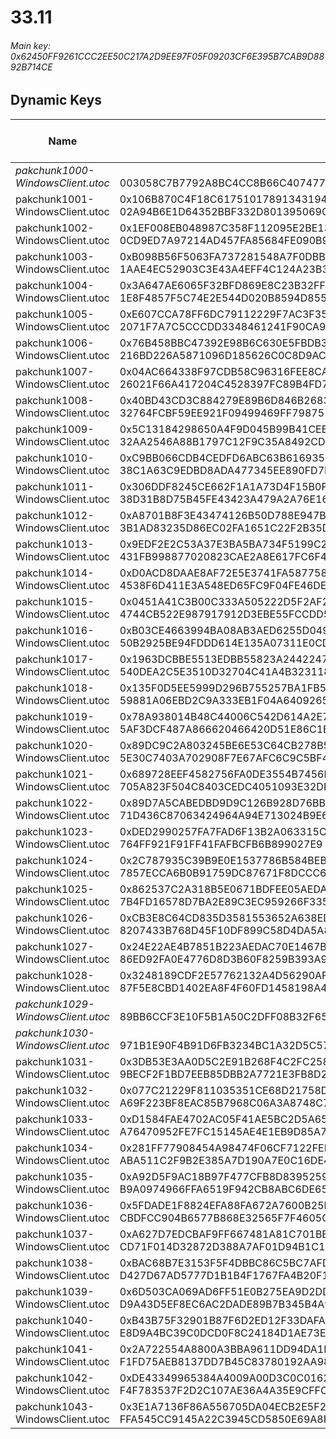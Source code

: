 # 33.11

###### *Main key: 0x62450FF9261CCC2EE50C217A2D9EE97F05F09203CF6E395B7CAB9D8892B714CE*

## Dynamic Keys

| Name                              | Key</br>GUID                                                                                            | High Res Textures |
|-----------------------------------|---------------------------------------------------------------------------------------------------------|-------------------|
| *pakchunk1000-WindowsClient.utoc* | </br>003058C7B7792A8BC4CC8B66C407477A                                                                   | ✔️                |
| pakchunk1001-WindowsClient.utoc   | 0x106B870C4F18C617510178913431943D52829093805F4AC151716207F1D5478B</br>02A94B6E1D64352BBF332D801395069C | ❌                 |
| pakchunk1002-WindowsClient.utoc   | 0x1EF008EB048987C358F112095E2BE13B27429A1D990E957D08E79A0F58B55584</br>0CD9ED7A97214AD457FA85684FE090B9 | ❌                 |
| pakchunk1003-WindowsClient.utoc   | 0xB098B56F5063FA737281548A7F0DBB092FC741043A2419C859887B55724AE823</br>1AAE4EC52903C3E43A4EFF4C124A23B3 | ✔️                |
| pakchunk1004-WindowsClient.utoc   | 0x3A647AE6065F32BFD869E8C23B32FFCA6D9801CB8B9FFCD23454C92DD4DBD7F8</br>1E8F4857F5C74E2E544D020B8594D855 | ✔️                |
| pakchunk1005-WindowsClient.utoc   | 0xE607CCA78FF6DC79112229F7AC3F356F8521B87F26B98B23654427C9BE7C9A0D</br>2071F7A7C5CCCDD3348461241F90CA95 | ✔️                |
| pakchunk1006-WindowsClient.utoc   | 0x76B458BBC47392E98B6C630E5FBDB36D39755314F735AA28682663CF254C7215</br>216BD226A5871096D185626C0C8D9AC8 | ✔️                |
| pakchunk1007-WindowsClient.utoc   | 0x04AC664338F97CDB58C96316FEE8CA6B0A09AB563F553018EB818E2C12B535B8</br>26021F66A417204C4528397FC89B4FD7 | ✔️                |
| pakchunk1008-WindowsClient.utoc   | 0x40BD43CD3C884279E89B6D846B26835BE9DBBD6A3C8B59A2B42B40302EC8EB9A</br>32764FCBF59EE921F09499469FF79875 | ✔️                |
| pakchunk1009-WindowsClient.utoc   | 0x5C13184298650A4F9D045B99B41CEB2302CD9E99B197880A12CCAC168277C9AA</br>32AA2546A88B1797C12F9C35A8492CD2 | ✔️                |
| pakchunk1010-WindowsClient.utoc   | 0xC9BB066CDB4CEDFD6ABC63B616935D8638987FF650B91017A54A2291F348C2DB</br>38C1A63C9EDBD8ADA477345EE890FD7B | ❌                 |
| pakchunk1011-WindowsClient.utoc   | 0x306DDF8245CE662F1A1A73D4F15B0FE16F360AF6631EFEED10F411F2565D62F4</br>38D31B8D75B45FE43423A479A2A76E16 | ❌                 |
| pakchunk1012-WindowsClient.utoc   | 0xA8701B8F3E43474126B50D788E947B359544C32644052510C03BCE38760CDB1B</br>3B1AD83235D86EC02FA1651C22F2B35D | ❌                 |
| pakchunk1013-WindowsClient.utoc   | 0x9EDF2E2C53A37E3BA5BA734F5199C2CABB1DA8F67195ED9734A640957658F501</br>431FB998877020823CAE2A8E617FC6F4 | ✔️                |
| pakchunk1014-WindowsClient.utoc   | 0xD0ACD8DAAE8AF72E5E3741FA587758E97B440C780C23D846802C057D32A3B254</br>4538F6D411E3A548ED65FC9F04FE46DE | ❌                 |
| pakchunk1015-WindowsClient.utoc   | 0x0451A41C3B00C333A505222D5F2AF23958658540AC20B912C571C5CACE49C12C</br>4744CB522E987917912D3EBE55FCCDD5 | ✔️                |
| pakchunk1016-WindowsClient.utoc   | 0xB03CE4663994BA08AB3AED6255D04915CA1DAF74000A15DFA23D605D1D984143</br>50B2925BE94FDDD614E135A07311E0CD | ✔️                |
| pakchunk1017-WindowsClient.utoc   | 0x1963DCBBE5513EDBB55823A244224747969D4B3229FF89DD5D3ED32D9F2E0DBE</br>540DEA2C5E3510D32704C41A4B323118 | ✔️                |
| pakchunk1018-WindowsClient.utoc   | 0x135F0D5EE5999D296B755257BA1FB5CB5C45890AF496EA87EFF0B1DFAB5AF55B</br>59881A06EBD2C9A333EB1F04A6409265 | ✔️                |
| pakchunk1019-WindowsClient.utoc   | 0x78A938014B48C44006C542D614A2E75646F81E3E69C3818AD1433FC4B5517F1E</br>5AF3DCF487A866620466420D51E86C1B | ✔️                |
| pakchunk1020-WindowsClient.utoc   | 0x89DC9C2A803245BE6E53C64CB278B5939E2043443CF711A5E31BE9D60CA4DD90</br>5E30C7403A702908F7E67AFC6C9C5BF4 | ✔️                |
| pakchunk1021-WindowsClient.utoc   | 0x689728EEF4582756FA0DE3554B7456B52F70DF7DCEE8BFB844AD2253ECD844CF</br>705A823F504C8403CEDC4051093E32DF | ❌                 |
| pakchunk1022-WindowsClient.utoc   | 0x89D7A5CABEDBD9D9C126B928D76BB51FB7D40ADFC4D4F0F44E9DD43E83BF8B41</br>71D436C87063424964A94E713024B9E6 | ✔️                |
| pakchunk1023-WindowsClient.utoc   | 0xDED2990257FA7FAD6F13B2A063315C15609B8365B69194CADFC3C0A885520C0B</br>764FF921F91FF41FAFBCFB6B899027E9 | ✔️                |
| pakchunk1024-WindowsClient.utoc   | 0x2C787935C39B9E0E1537786B584BEB4507C5FF71FA22710E5CE970C89F8EE91C</br>7857ECCA6B0B91759DC87671F8DCCC62 | ❌                 |
| pakchunk1025-WindowsClient.utoc   | 0x862537C2A318B5E0671BDFEE05AEDA6FDB2D7F9A032274BFAD8444213F7E5A3B</br>7B4FD16578D7BA2E89C3EC959266F335 | ❌                 |
| pakchunk1026-WindowsClient.utoc   | 0xCB3E8C64CD835D3581553652A638ED69A024DB223703922FB5BF5A94610C5190</br>8207433B768D45F10DF899C58D4DA5A8 | ✔️                |
| pakchunk1027-WindowsClient.utoc   | 0x24E22AE4B7851B223AEDAC70E1467BD579E3C9FC38B0FC91542068026CB42273</br>86ED92FA0E4776D8D3B60F8259B393A9 | ✔️                |
| pakchunk1028-WindowsClient.utoc   | 0x3248189CDF2E57762132A4D56290AF7354AE436006B8E04CBFFF66AC80818D06</br>87F5E8CBD1402EA8F4F60FD1458198A4 | ❌                 |
| *pakchunk1029-WindowsClient.utoc* | </br>89BB6CCF3E10F5B1A50C2DFF08B32F65                                                                   | ❌                 |
| *pakchunk1030-WindowsClient.utoc* | </br>971B1E90F4B91D6FB3234BC1A32D5C57                                                                   | ❌                 |
| pakchunk1031-WindowsClient.utoc   | 0x3DB53E3AA0D5C2E91B268F4C2FC258C19182E3D429A6E324B0BE0698AA48167D</br>9BECF2F1BD7EEB85DBB2A7721E3FB8D2 | ❌                 |
| pakchunk1032-WindowsClient.utoc   | 0x077C21229F811035351CE68D21758D8B892C087581A9F03D52C132440563CE13</br>A69F223BF8EAC85B7968C06A3A8748C7 | ❌                 |
| pakchunk1033-WindowsClient.utoc   | 0xD1584FAE4702AC05F41AE5BC2D5A656061B719C013E5FA0D734D88FE9F7B1F68</br>A76470952FE7FC15145AE4E1EB9D85A7 | ✔️                |
| pakchunk1034-WindowsClient.utoc   | 0x281FF77908454A98474F06CF7122FED996542636D9726207B2C3BC9CDC5EEA84</br>ABA511C2F9B2E385A7D190A7E0C16DE4 | ✔️                |
| pakchunk1035-WindowsClient.utoc   | 0xA92D5F9AC18B97F477CFB8D8395259DA2FC3F3E32A3B3CA582606BECD66BA910</br>B9A0974966FFA6519F942CB8ABC6DE65 | ✔️                |
| pakchunk1036-WindowsClient.utoc   | 0x5FDADE1F8824EFA88FA672A7600B25F34F6A26B111CAF223159AB81FC24494EC</br>CBDFCC904B6577B868E32565F7F4605C | ✔️                |
| pakchunk1037-WindowsClient.utoc   | 0xA627D7EDCBAF9FF667481A81C701BEBF471D181F58883A19AE434FED39240AAF</br>CD71F014D32872D388A7AF01D94B1C15 | ❌                 |
| pakchunk1038-WindowsClient.utoc   | 0xBAC68B7E3153F5F4DBBC86C5BC7AFD18C148FCC3C5E226257529ACAC00DDCE7F</br>D427D67AD5777D1B1B4F1767FA4B20F1 | ❌                 |
| pakchunk1039-WindowsClient.utoc   | 0x6D503CA069AD6FF51E0B275EA9D2DD93A95FDAEA0EE2A2EF184ECAC0EC8A4BF4</br>D9A43D5EF8EC6AC2DADE89B7B345B4A9 | ❌                 |
| pakchunk1040-WindowsClient.utoc   | 0xB43B75F32901B87F6D2ED12F33DAFACA5DA3F53F39DB2428F769F84E0A707DC9</br>E8D9A4BC39C0DCD0F8C24184D1AE73E4 | ❌                 |
| pakchunk1041-WindowsClient.utoc   | 0x2A722554A8800A3BBA9611DD94DA1B7DEECF24A6B39355CD342F46367F96E2A4</br>F1FD75AEB8137DD7B45C83780192AA98 | ✔️                |
| pakchunk1042-WindowsClient.utoc   | 0xDE43349965384A4009A00D3C0C01627EB4E7143C11BB5ADE44AD967331F7AC36</br>F4F783537F2D2C107AE36A4A35E9CFFC | ✔️                |
| pakchunk1043-WindowsClient.utoc   | 0x3E1A7136F86A556705DA04ECB2E5F2F838398354E6D4EC8AB6DD02586AD47270</br>FFA545CC9145A22C3945CD5850E69A8F | ❌                 |
